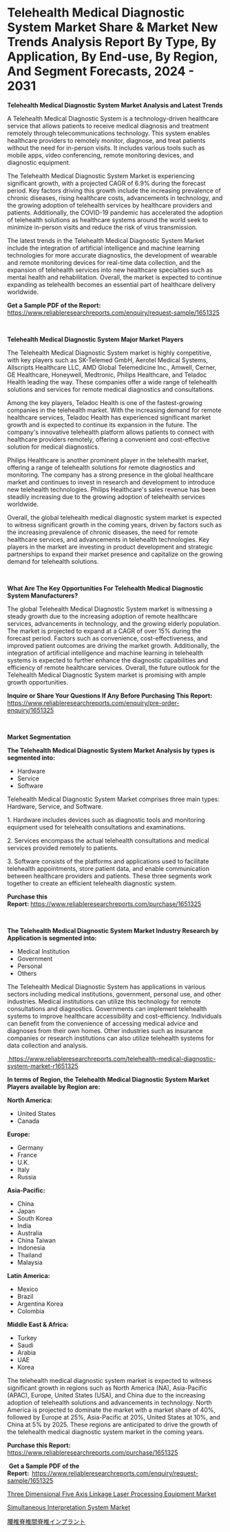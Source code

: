 <p><h1>Telehealth Medical Diagnostic System Market Share & Market New Trends Analysis Report By Type, By Application, By End-use, By Region, And Segment Forecasts, 2024 - 2031</h1></p><p><strong>Telehealth Medical Diagnostic System Market Analysis and Latest Trends</strong></p>
<p><p>A Telehealth Medical Diagnostic System is a technology-driven healthcare service that allows patients to receive medical diagnosis and treatment remotely through telecommunications technology. This system enables healthcare providers to remotely monitor, diagnose, and treat patients without the need for in-person visits. It includes various tools such as mobile apps, video conferencing, remote monitoring devices, and diagnostic equipment.</p><p>The Telehealth Medical Diagnostic System Market is experiencing significant growth, with a projected CAGR of 6.9% during the forecast period. Key factors driving this growth include the increasing prevalence of chronic diseases, rising healthcare costs, advancements in technology, and the growing adoption of telehealth services by healthcare providers and patients. Additionally, the COVID-19 pandemic has accelerated the adoption of telehealth solutions as healthcare systems around the world seek to minimize in-person visits and reduce the risk of virus transmission.</p><p>The latest trends in the Telehealth Medical Diagnostic System Market include the integration of artificial intelligence and machine learning technologies for more accurate diagnostics, the development of wearable and remote monitoring devices for real-time data collection, and the expansion of telehealth services into new healthcare specialties such as mental health and rehabilitation. Overall, the market is expected to continue expanding as telehealth becomes an essential part of healthcare delivery worldwide.</p></p>
<p><strong>Get a Sample PDF of the Report:&nbsp;</strong> <a href="https://www.reliableresearchreports.com/enquiry/request-sample/1651325">https://www.reliableresearchreports.com/enquiry/request-sample/1651325</a></p>
<p>&nbsp;</p>
<p><strong>Telehealth Medical Diagnostic System Major Market Players</strong></p>
<p><p>The Telehealth Medical Diagnostic System market is highly competitive, with key players such as SK-Telemed GmbH, Aerotel Medical Systems, Allscripts Healthcare LLC, AMD Global Telemedicine Inc., Amwell, Cerner, GE Healthcare, Honeywell, Medtronic, Philips Healthcare, and Teladoc Health leading the way. These companies offer a wide range of telehealth solutions and services for remote medical diagnostics and consultations.</p><p>Among the key players, Teladoc Health is one of the fastest-growing companies in the telehealth market. With the increasing demand for remote healthcare services, Teladoc Health has experienced significant market growth and is expected to continue its expansion in the future. The company's innovative telehealth platform allows patients to connect with healthcare providers remotely, offering a convenient and cost-effective solution for medical diagnostics.</p><p>Philips Healthcare is another prominent player in the telehealth market, offering a range of telehealth solutions for remote diagnostics and monitoring. The company has a strong presence in the global healthcare market and continues to invest in research and development to introduce new telehealth technologies. Philips Healthcare's sales revenue has been steadily increasing due to the growing adoption of telehealth services worldwide.</p><p>Overall, the global telehealth medical diagnostic system market is expected to witness significant growth in the coming years, driven by factors such as the increasing prevalence of chronic diseases, the need for remote healthcare services, and advancements in telehealth technologies. Key players in the market are investing in product development and strategic partnerships to expand their market presence and capitalize on the growing demand for telehealth solutions.</p></p>
<p>&nbsp;</p>
<p><strong>What Are The Key Opportunities For Telehealth Medical Diagnostic System Manufacturers?</strong></p>
<p><p>The global Telehealth Medical Diagnostic System market is witnessing a steady growth due to the increasing adoption of remote healthcare services, advancements in technology, and the growing elderly population. The market is projected to expand at a CAGR of over 15% during the forecast period. Factors such as convenience, cost-effectiveness, and improved patient outcomes are driving the market growth. Additionally, the integration of artificial intelligence and machine learning in telehealth systems is expected to further enhance the diagnostic capabilities and efficiency of remote healthcare services. Overall, the future outlook for the Telehealth Medical Diagnostic System market is promising with ample growth opportunities.</p></p>
<p><strong>Inquire or Share Your Questions If Any Before Purchasing This Report:</strong> <a href="https://www.reliableresearchreports.com/enquiry/pre-order-enquiry/1651325">https://www.reliableresearchreports.com/enquiry/pre-order-enquiry/1651325</a></p>
<p>&nbsp;</p>
<p><strong>Market Segmentation</strong></p>
<p><strong>The Telehealth Medical Diagnostic System Market Analysis by types is segmented into:</strong></p>
<p><ul><li>Hardware</li><li>Service</li><li>Software</li></ul></p>
<p><p>Telehealth Medical Diagnostic System Market comprises three main types: Hardware, Service, and Software. </p><p>1. Hardware includes devices such as diagnostic tools and monitoring equipment used for telehealth consultations and examinations. </p><p>2. Services encompass the actual telehealth consultations and medical services provided remotely to patients. </p><p>3. Software consists of the platforms and applications used to facilitate telehealth appointments, store patient data, and enable communication between healthcare providers and patients. These three segments work together to create an efficient telehealth diagnostic system.</p></p>
<p><strong>Purchase this Report:&nbsp;</strong><a href="https://www.reliableresearchreports.com/purchase/1651325">https://www.reliableresearchreports.com/purchase/1651325</a></p>
<p>&nbsp;</p>
<p><strong>The Telehealth Medical Diagnostic System Market Industry Research by Application is segmented into:</strong></p>
<p><ul><li>Medical Institution</li><li>Government</li><li>Personal</li><li>Others</li></ul></p>
<p><p>The Telehealth Medical Diagnostic System has applications in various sectors including medical institutions, government, personal use, and other industries. Medical institutions can utilize this technology for remote consultations and diagnostics. Governments can implement telehealth systems to improve healthcare accessibility and cost-efficiency. Individuals can benefit from the convenience of accessing medical advice and diagnoses from their own homes. Other industries such as insurance companies or research institutions can also utilize telehealth systems for data collection and analysis.</p></p>
<p><a href="https://www.reliableresearchreports.com/telehealth-medical-diagnostic-system-market-r1651325">&nbsp;https://www.reliableresearchreports.com/telehealth-medical-diagnostic-system-market-r1651325</a></p>
<p><strong>In terms of Region, the Telehealth Medical Diagnostic System Market Players available by Region are:</strong></p>
<p>
    <p> <strong> North America: </strong>
        <ul>
            <li>United States</li>
            <li>Canada</li>
        </ul>
        </p> 
    <p> <strong> Europe: </strong>
        <ul>
            <li>Germany</li>
            <li>France</li>
            <li>U.K.</li>
            <li>Italy</li>
            <li>Russia</li>
        </ul>
        </p> 
    <p> <strong> Asia-Pacific: </strong>
        <ul>
            <li>China</li>
            <li>Japan</li>
            <li>South Korea</li>
            <li>India</li>
            <li>Australia</li>
            <li>China Taiwan</li>
            <li>Indonesia</li>
            <li>Thailand</li>
            <li>Malaysia</li>
        </ul>
        </p> 
    <p> <strong> Latin America: </strong>
        <ul>
            <li>Mexico</li>
            <li>Brazil</li>
            <li>Argentina Korea</li>
            <li>Colombia</li>
        </ul>
        </p> 
    <p> <strong> Middle East & Africa: </strong>
        <ul>
            <li>Turkey</li>
            <li>Saudi</li>
            <li>Arabia</li>
            <li>UAE</li>
            <li>Korea</li>
        </ul>
    </p>
    </p>
<p><p>The telehealth medical diagnostic system market is expected to witness significant growth in regions such as North America (NA), Asia-Pacific (APAC), Europe, United States (USA), and China due to the increasing adoption of telehealth solutions and advancements in technology. North America is projected to dominate the market with a market share of 40%, followed by Europe at 25%, Asia-Pacific at 20%, United States at 10%, and China at 5% by 2025. These regions are anticipated to drive the growth of the telehealth medical diagnostic system market in the coming years.</p></p>
<p><strong>Purchase this Report: </strong><a href="https://www.reliableresearchreports.com/purchase/1651325">https://www.reliableresearchreports.com/purchase/1651325</a></p>
<p>&nbsp;<strong>Get a Sample PDF of the Report:&nbsp;&nbsp;</strong><a href="https://www.reliableresearchreports.com/enquiry/request-sample/1651325">https://www.reliableresearchreports.com/enquiry/request-sample/1651325</a></p>
<p><strong></strong></p>
<p><p><a href="https://medium.com/@bosdendes/global-three-dimensional-five-axis-linkage-laser-processing-equipment-market-size-is-expected-to-b694647b742e">Three Dimensional Five Axis Linkage Laser Processing Equipment Market</a></p><p><a href="https://medium.com/@fosterfahey1016/simultaneous-interpretation-system-market-a-global-and-regional-analysis-focus-on-end-user-d7056ac1d89a">Simultaneous Interpretation System Market</a></p><p><a href="https://github.com/zjkmgcs938405/Market-Research-Report-List-3/blob/main/1002526125413.md">腰椎脊椎間脊椎インプラント</a></p></p>